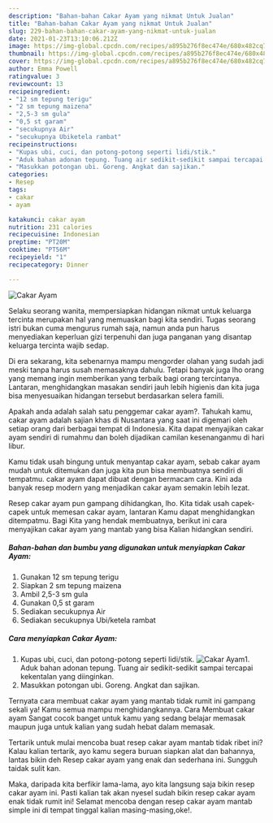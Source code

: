 ```yaml
---
description: "Bahan-bahan Cakar Ayam yang nikmat Untuk Jualan"
title: "Bahan-bahan Cakar Ayam yang nikmat Untuk Jualan"
slug: 229-bahan-bahan-cakar-ayam-yang-nikmat-untuk-jualan
date: 2021-01-23T13:10:06.212Z
image: https://img-global.cpcdn.com/recipes/a895b276f8ec474e/680x482cq70/cakar-ayam-foto-resep-utama.jpg
thumbnail: https://img-global.cpcdn.com/recipes/a895b276f8ec474e/680x482cq70/cakar-ayam-foto-resep-utama.jpg
cover: https://img-global.cpcdn.com/recipes/a895b276f8ec474e/680x482cq70/cakar-ayam-foto-resep-utama.jpg
author: Emma Powell
ratingvalue: 3
reviewcount: 13
recipeingredient:
- "12 sm tepung terigu"
- "2 sm tepung maizena"
- "2,5-3 sm gula"
- "0,5 st garam"
- "secukupnya Air"
- "secukupnya Ubiketela rambat"
recipeinstructions:
- "Kupas ubi, cuci, dan potong-potong seperti lidi/stik."
- "Aduk bahan adonan tepung. Tuang air sedikit-sedikit sampai tercapai kekentalan yang diinginkan."
- "Masukkan potongan ubi. Goreng. Angkat dan sajikan."
categories:
- Resep
tags:
- cakar
- ayam

katakunci: cakar ayam 
nutrition: 231 calories
recipecuisine: Indonesian
preptime: "PT20M"
cooktime: "PT56M"
recipeyield: "1"
recipecategory: Dinner

---
```



![Cakar Ayam](https://img-global.cpcdn.com/recipes/a895b276f8ec474e/680x482cq70/cakar-ayam-foto-resep-utama.jpg)

Selaku seorang wanita, mempersiapkan hidangan nikmat untuk keluarga tercinta merupakan hal yang memuaskan bagi kita sendiri. Tugas seorang istri bukan cuma mengurus rumah saja, namun anda pun harus menyediakan keperluan gizi terpenuhi dan juga panganan yang disantap keluarga tercinta wajib sedap.

Di era  sekarang, kita sebenarnya mampu mengorder olahan yang sudah jadi meski tanpa harus susah memasaknya dahulu. Tetapi banyak juga lho orang yang memang ingin memberikan yang terbaik bagi orang tercintanya. Lantaran, menghidangkan masakan sendiri jauh lebih higienis dan kita juga bisa menyesuaikan hidangan tersebut berdasarkan selera famili. 



Apakah anda adalah salah satu penggemar cakar ayam?. Tahukah kamu, cakar ayam adalah sajian khas di Nusantara yang saat ini digemari oleh setiap orang dari berbagai tempat di Indonesia. Kita dapat menyajikan cakar ayam sendiri di rumahmu dan boleh dijadikan camilan kesenanganmu di hari libur.

Kamu tidak usah bingung untuk menyantap cakar ayam, sebab cakar ayam mudah untuk ditemukan dan juga kita pun bisa membuatnya sendiri di tempatmu. cakar ayam dapat dibuat dengan bermacam cara. Kini ada banyak resep modern yang menjadikan cakar ayam semakin lebih lezat.

Resep cakar ayam pun gampang dihidangkan, lho. Kita tidak usah capek-capek untuk memesan cakar ayam, lantaran Kamu dapat menghidangkan ditempatmu. Bagi Kita yang hendak membuatnya, berikut ini cara menyajikan cakar ayam yang mantab yang bisa Kalian hidangkan sendiri.

<!--inarticleads1-->

##### Bahan-bahan dan bumbu yang digunakan untuk menyiapkan Cakar Ayam:

1. Gunakan 12 sm tepung terigu
1. Siapkan 2 sm tepung maizena
1. Ambil 2,5-3 sm gula
1. Gunakan 0,5 st garam
1. Sediakan secukupnya Air
1. Sediakan secukupnya Ubi/ketela rambat




<!--inarticleads2-->

##### Cara menyiapkan Cakar Ayam:

1. Kupas ubi, cuci, dan potong-potong seperti lidi/stik.
<img src="https://img-global.cpcdn.com/steps/3efdb188eee5f679/160x128cq70/cakar-ayam-langkah-memasak-1-foto.jpg" alt="Cakar Ayam">1. Aduk bahan adonan tepung. Tuang air sedikit-sedikit sampai tercapai kekentalan yang diinginkan.
1. Masukkan potongan ubi. Goreng. Angkat dan sajikan.




Ternyata cara membuat cakar ayam yang mantab tidak rumit ini gampang sekali ya! Kamu semua mampu menghidangkannya. Cara Membuat cakar ayam Sangat cocok banget untuk kamu yang sedang belajar memasak maupun juga untuk kalian yang sudah hebat dalam memasak.

Tertarik untuk mulai mencoba buat resep cakar ayam mantab tidak ribet ini? Kalau kalian tertarik, ayo kamu segera buruan siapkan alat dan bahannya, lantas bikin deh Resep cakar ayam yang enak dan sederhana ini. Sungguh taidak sulit kan. 

Maka, daripada kita berfikir lama-lama, ayo kita langsung saja bikin resep cakar ayam ini. Pasti kalian tak akan nyesel sudah bikin resep cakar ayam enak tidak rumit ini! Selamat mencoba dengan resep cakar ayam mantab simple ini di tempat tinggal kalian masing-masing,oke!.

